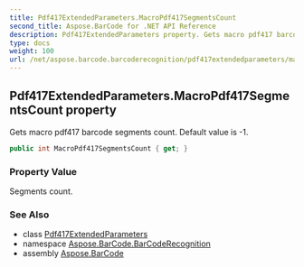```yaml
---
title: Pdf417ExtendedParameters.MacroPdf417SegmentsCount
second_title: Aspose.BarCode for .NET API Reference
description: Pdf417ExtendedParameters property. Gets macro pdf417 barcode segments count. Default value is 1
type: docs
weight: 100
url: /net/aspose.barcode.barcoderecognition/pdf417extendedparameters/macropdf417segmentscount/
---
```

## Pdf417ExtendedParameters.MacroPdf417SegmentsCount property

Gets macro pdf417 barcode segments count. Default value is -1.

```csharp
public int MacroPdf417SegmentsCount { get; }
```

### Property Value

Segments count.

### See Also

* class [Pdf417ExtendedParameters](../)
* namespace [Aspose.BarCode.BarCodeRecognition](../../pdf417extendedparameters/)
* assembly [Aspose.BarCode](../../../)


